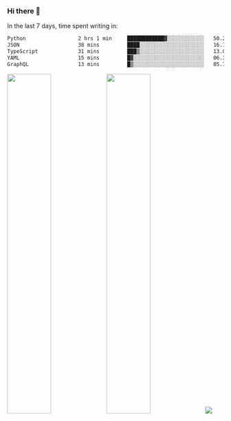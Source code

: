 ### Hi there 👋

In the last 7 days, time spent writing in:

<!--START_SECTION:waka-->

```txt
Python                 2 hrs 1 min     ████████████▓░░░░░░░░░░░░   50.20 %
JSON                   38 mins         ████░░░░░░░░░░░░░░░░░░░░░   16.13 %
TypeScript             31 mins         ███▒░░░░░░░░░░░░░░░░░░░░░   13.01 %
YAML                   15 mins         █▓░░░░░░░░░░░░░░░░░░░░░░░   06.33 %
GraphQL                13 mins         █▒░░░░░░░░░░░░░░░░░░░░░░░   05.72 %
```

<!--END_SECTION:waka-->

<img src="https://wakatime.com/share/@jimtje/5d0c92de-08f8-4a72-8f2f-6a9693d1e318.svg" width=45% height=45%> <img src="https://wakatime.com/share/@jimtje/501498ae-bda5-4da7-a89d-b40bcdd5556d.svg" width=45% height=45%>
![](https://hit.yhype.me/github/profile?user_id=43537315)
